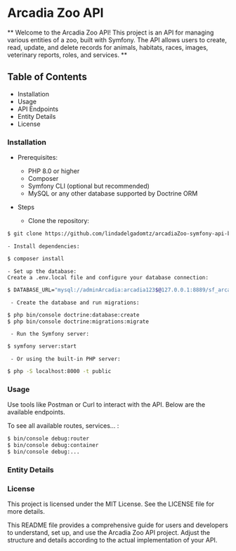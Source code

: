 # Arcadia Zoo API
** Welcome to the Arcadia Zoo API! This project is an API for managing various entities of a zoo, built with Symfony. The API allows users to create, read, update, and delete records for animals, habitats, races, images, veterinary reports, roles, and services. **

## Table of Contents

- Installation
- Usage
- API Endpoints
- Entity Details
- License

### Installation

- Prerequisites:
    - PHP 8.0 or higher
    - Composer
    - Symfony CLI (optional but recommended)
    - MySQL or any other database supported by Doctrine ORM

- Steps

    - Clone the repository:
```bash
$ git clone https://github.com/lindadelgadomtz/arcadiaZoo-symfony-api-backEnd.git 
```
    - Install dependencies:
```bash
$ composer install
```
    - Set up the database:
    Create a .env.local file and configure your database connection:
```bash
$ DATABASE_URL="mysql://adminArcadia:arcadia123$@127.0.0.1:8889/sf_arcadia"
```
     - Create the database and run migrations:
```bash
$ php bin/console doctrine:database:create
$ php bin/console doctrine:migrations:migrate

```
     - Run the Symfony server:
```bash
$ symfony server:start
```
     - Or using the built-in PHP server:
```bash
$ php -S localhost:8000 -t public
```

### Usage
Use tools like Postman or Curl to interact with the API. Below are the available endpoints.

To see all available routes, services... :

```bash
$ bin/console debug:router
$ bin/console debug:container
$ bin/console debug:...
```

### Entity Details


### License 
This project is licensed under the MIT License. See the LICENSE file for more details. 


This README file provides a comprehensive guide for users and developers to understand, set up, and use the Arcadia Zoo API project. Adjust the structure and details according to the actual implementation of your API.
